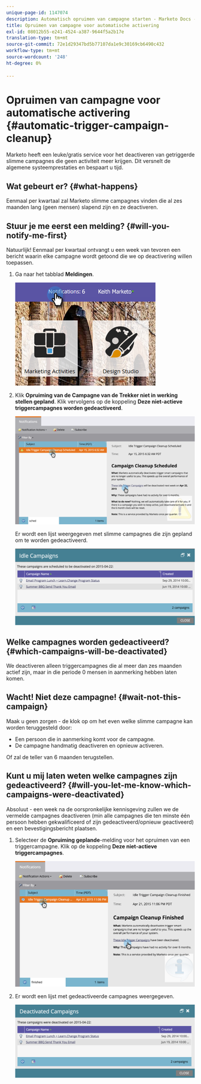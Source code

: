 ```yaml
---
unique-page-id: 1147074
description: Automatisch opruimen van campagne starten - Marketo Docs - Productdocumentatie
title: Opruimen van campagne voor automatische activering
exl-id: 08012b55-e241-4524-a387-9644f5a2b17e
translation-type: tm+mt
source-git-commit: 72e1d29347bd5b77107da1e9c30169cb6490c432
workflow-type: tm+mt
source-wordcount: '248'
ht-degree: 0%

---
```


# Opruimen van campagne voor automatische activering {#automatic-trigger-campaign-cleanup}

Marketo heeft een leuke/gratis service voor het deactiveren van getriggerde slimme campagnes die geen activiteit meer krijgen. Dit versnelt de algemene systeemprestaties en bespaart u tijd.

## Wat gebeurt er? {#what-happens}

Eenmaal per kwartaal zal Marketo slimme campagnes vinden die al zes maanden lang (geen mensen) slapend zijn en ze deactiveren.

## Stuur je me eerst een melding? {#will-you-notify-me-first}

Natuurlijk! Eenmaal per kwartaal ontvangt u een week van tevoren een bericht waarin elke campagne wordt getoond die we op deactivering willen toepassen.

1. Ga naar het tabblad **Meldingen**.

   ![](assets/notifications.png)

1. Klik **Opruiming van de Campagne van de Trekker niet in werking stellen gepland**. Klik vervolgens op de koppeling **Deze niet-actieve triggercampagnes worden gedeactiveerd**.

   ![](assets/image2015-4-27-20-3a48-3a35.png)

   Er wordt een lijst weergegeven met slimme campagnes die zijn gepland om te worden gedeactiveerd.

   ![](assets/image2015-4-27-20-3a35-3a29.png)

## Welke campagnes worden gedeactiveerd? {#which-campaigns-will-be-deactivated}

We deactiveren alleen triggercampagnes die al meer dan zes maanden actief zijn, maar in die periode 0 mensen in aanmerking hebben laten komen.

## Wacht! Niet deze campagne! {#wait-not-this-campaign}

Maak u geen zorgen - de klok op om het even welke slimme campagne kan worden teruggesteld door:

* Een persoon die in aanmerking komt voor de campagne.
* De campagne handmatig deactiveren en opnieuw activeren.

Of zal de teller van 6 maanden terugstellen.

## Kunt u mij laten weten welke campagnes zijn gedeactiveerd? {#will-you-let-me-know-which-campaigns-were-deactivated}

Absoluut - een week na de oorspronkelijke kennisgeving zullen we de vermelde campagnes deactiveren (min alle campagnes die ten minste één persoon hebben gekwalificeerd of zijn gedeactiveerd/opnieuw geactiveerd) en een bevestigingsbericht plaatsen.

1. Selecteer de **Opruiming geplande**-melding voor het opruimen van een triggercampagne. Klik op de koppeling **Deze niet-actieve triggercampagnes**.

   ![](assets/image2015-4-27-20-3a56-3a41.png)

1. Er wordt een lijst met gedeactiveerde campagnes weergegeven.

   ![](assets/image2015-4-27-20-3a58-3a38.png)
